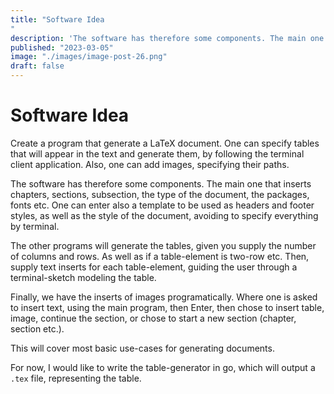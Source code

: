 ```yaml
---
title: "Software Idea"
description: 'The software has therefore some components. The main one that inserts chapters, sections, subsection, the type of the document, the packages, fonts etc. One can enter also a template to be used as headers and footer styles, as'
published: "2023-03-05"
image: "./images/image-post-26.png"
draft: false
---
```


# Software Idea

Create a program that generate a LaTeX document. One can specify tables that 
will appear in the text and generate them, by following the terminal client 
application. Also, one can add images, specifying their paths.

The software has therefore some components. The main one that inserts chapters, 
sections, subsection, the type of the document, the packages, fonts etc. One 
can enter also a template to be used as headers and footer styles, as well as 
the style of the document, avoiding to specify everything by terminal.

The other programs will generate the tables, given you supply the number of 
columns and rows. As well as if a table-element is two-row etc. Then, supply 
text inserts for each table-element, guiding the user through a terminal-sketch 
modeling the table.

Finally, we have the inserts of images programatically. Where one is asked to 
insert text, using the main program, then Enter, then chose to insert table, 
image, continue the section, or chose to start a new section (chapter, section 
etc.).

This will cover most basic use-cases for generating documents.

For now, I would like to write the table-generator in go, which will output a 
`.tex` file, representing the table.

